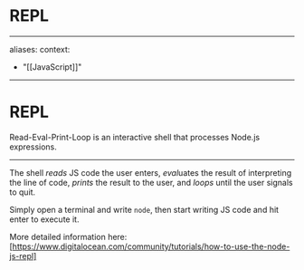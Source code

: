 # REPL
---
aliases:
context:
- "[[JavaScript]]"
---


# REPL

Read-Eval-Print-Loop is an interactive shell that processes Node.js expressions.

---
The shell *reads* JS code the user enters, *eval*uates the result of interpreting the line of code, *prints* the result to the user, and *loops* until the user signals to quit.

Simply open a terminal and write `node`, then start writing JS code and hit enter to execute it.

More detailed information here: [https://www.digitalocean.com/community/tutorials/how-to-use-the-node-js-repl]
